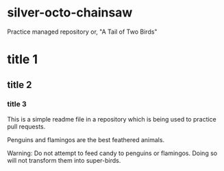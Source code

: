 # silver-octo-chainsaw
Practice managed repository
or, "A Tail of Two Birds"

# title 1
## title 2
### title 3

This is a simple readme file in a repository which is being used to practice pull requests.

Penguins and flamingos are the best feathered animals.

Warning: Do not attempt to feed candy to penguins or flamingos. Doing so will not transform them into super-birds.
